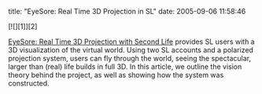 title: "EyeSore: Real Time 3D Projection in SL"
date: 2005-09-06 11:58:46 

<div class='PostIcon' markdown='1'>[![][1]][2]</div>

[EyeSore: Real Time 3D Projection with Second Life][2] provides SL users with a 3D visualization of the virtual world. Using two SL accounts and a polarized projection system, users can fly through the world, seeing the spectacular, larger than (real) life builds in full 3D. In this article, we outline the vision theory behind the project, as well as showing how the system was constructed. 

   [1]: http://images.nonpolynomial.com/nonpolynomial.com/blog/eyesore.jpg
   [2]: http://www.nonpolynomial.com/content/2005/09/eyesore_real_ti.php


